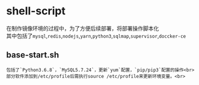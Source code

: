 shell-script
============
在制作镜像环境的过程中，为了方便后续部署，将部署操作脚本化<br>
其中包括了`mysql`,`redis`,`nodejs`,`yarn`,`python3`,`sqlmap`,`supervisor`,`doccker-ce`<br>

base-start.sh
-------------
    包括了`Python3.6.8`，`MySQL5.7.24`，更新`yum`配置，`pip/pip3`配置的操作<br>
    部分软件添加到/etc/profile后需执行source /etc/profile来更新环境变量。<br>
